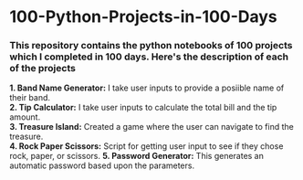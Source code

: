 # 100-Python-Projects-in-100-Days

### This repository contains the python notebooks of 100 projects which I completed in 100 days. Here's the description of each of the projects

**1. Band Name Generator:** I take user inputs to provide a posiible name of their band.    
**2. Tip Calculator:** I take user inputs to calculate the total bill and the tip amount.    
**3. Treasure Island:** Created a game where the user can navigate to find the treasure.    
**4. Rock Paper Scissors:** Script for getting user input to see if they chose rock, paper, or scissors.
**5. Password Generator:** This generates an automatic password based upon the parameters.
